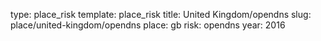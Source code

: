 type: place_risk
template: place_risk
title: United Kingdom/opendns
slug: place/united-kingdom/opendns
place: gb
risk: opendns
year: 2016
